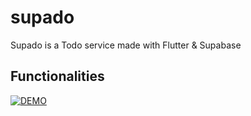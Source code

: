 # supado

Supado is a Todo service made with Flutter & Supabase

## Functionalities

[![DEMO](https://img.youtube.com/vi/epvknjHbirc/0.jpg)](https://www.youtube.com/watch?v=epvknjHbirc)

<!-- - Sign In & Sign Up with Email & Password -->


<!-- ## Getting Started

This project is a starting point for a Flutter application.

A few resources to get you started if this is your first Flutter project:

- [Lab: Write your first Flutter app](https://docs.flutter.dev/get-started/codelab)
- [Cookbook: Useful Flutter samples](https://docs.flutter.dev/cookbook)

For help getting started with Flutter development, view the
[online documentation](https://docs.flutter.dev/), which offers tutorials,
samples, guidance on mobile development, and a full API reference. -->

